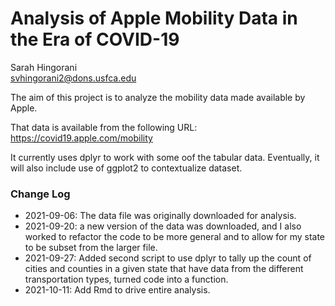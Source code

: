 # Analysis of Apple Mobility Data in the Era of COVID-19

Sarah Hingorani  
svhingorani2@dons.usfca.edu

The aim of this project is to analyze the mobility data made available by Apple.

That data is available from the following URL:
https://covid19.apple.com/mobility

It currently uses dplyr to work with some oof the tabular data. Eventually, it will also include use of ggplot2 to contextualize dataset.

### Change Log

* 2021-09-06: The data file was originally downloaded for analysis.
* 2021-09-20: a new version of the data was downloaded, and I also
worked to refactor the code to be more general and to allow for my state to be
subset from the larger file.
* 2021-09-27: Added second script to use dplyr to tally up the count of cities and counties in a given state that have data from the different transportation types, turned code into a function. 
* 2021-10-11: Add Rmd to drive entire analysis.
